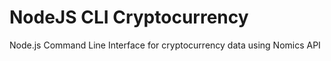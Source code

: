 # NodeJS CLI Cryptocurrency
Node.js Command Line Interface for cryptocurrency data using Nomics API
